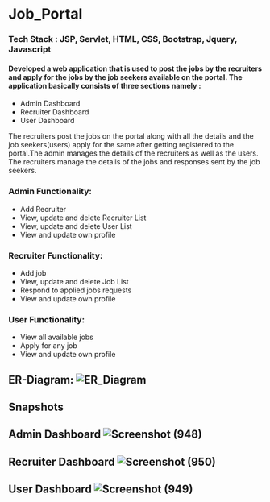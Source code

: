 # Job_Portal
### Tech Stack : JSP, Servlet, HTML, CSS, Bootstrap, Jquery, Javascript

#### Developed a web application that is used to post the jobs by the recruiters and apply for the jobs by the job seekers available on the portal. The application basically consists of three sections namely :
* Admin Dashboard
* Recruiter Dashboard
* User Dashboard
 
The recruiters post the jobs on the portal along with all the details and the job seekers(users) apply for the same after getting registered to the portal.The admin manages the details of the recruiters as well as the users. The recruiters manage the details of the jobs and responses sent by the job seekers.

### Admin Functionality:     
* Add Recruiter
* View, update and delete Recruiter List
* View, update and delete User List 
* View and update own profile 

### Recruiter Functionality:
* Add job
* View, update and delete Job List
* Respond to applied jobs requests
* View and update own profile

### User Functionality:        
* View all available jobs 
* Apply for any job
* View and update own profile

## ER-Diagram: ![ER_Diagram](https://user-images.githubusercontent.com/47720774/125160271-a6d2a280-e199-11eb-8528-5f880a231fad.png)


## Snapshots
## Admin Dashboard ![Screenshot (948)](https://user-images.githubusercontent.com/47720774/125160047-7b9b8380-e198-11eb-8872-0b51e047a18a.png)

## Recruiter Dashboard  ![Screenshot (950)](https://user-images.githubusercontent.com/47720774/125159960-252e4500-e198-11eb-9a4a-85d699d07c81.png)

## User Dashboard  ![Screenshot (949)](https://user-images.githubusercontent.com/47720774/125160028-69214a00-e198-11eb-817f-05f4f37a2d9b.png)
